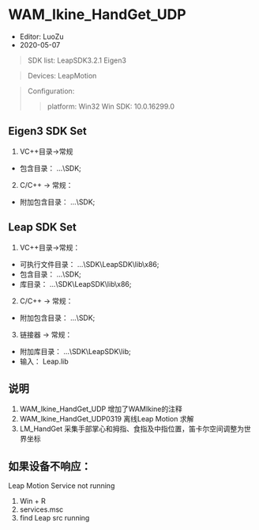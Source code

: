 # WAM_Ikine_HandGet_UDP
* Editor: LuoZu
* 2020-05-07

> SDK list: LeapSDK3.2.1 Eigen3

> Devices: LeapMotion

> Configuration: 
>> platform: Win32
>> Win SDK: 10.0.16299.0
## Eigen3 SDK Set

1. VC++目录->常规
* 包含目录： 		...\SDK;
2. C/C++ -> 常规： 
* 附加包含目录：	...\SDK;

## Leap SDK Set
1. VC++目录->常规：
* 可执行文件目录：	...\SDK\LeapSDK\lib\x86;
* 包含目录： 		...\SDK;
* 库目录：		...\SDK\LeapSDK\lib\x86;

2. C/C++ -> 常规： 
* 附加包含目录：	...\SDK;

3. 链接器 -> 常规： 
* 附加库目录：	...\SDK\LeapSDK\lib;
* 输入：		Leap.lib

## 说明
1. WAM_Ikine_HandGet_UDP 增加了WAMIkine的注释
2. WAM_Ikine_HandGet_UDP0319 离线Leap Motion 求解
3. LM_HandGet 采集手部掌心和拇指、食指及中指位置，笛卡尔空间调整为世界坐标
## 如果设备不响应：
Leap Motion Service not running

1. Win + R 
2. services.msc
3. find Leap src
	running